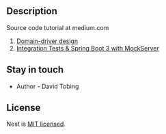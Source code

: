 
## Description

Source code tutorial at medium.com

 1. [Domain-driver design](https://github.com/fvdavid/medium/tree/ddd)
 2. [Integration Tests & Spring Boot 3 with MockServer](https://github.com/fvdavid/medium/tree/integration-tests)


## Stay in touch

- Author - David Tobing

## License

  Nest is [MIT licensed](LICENSE).
